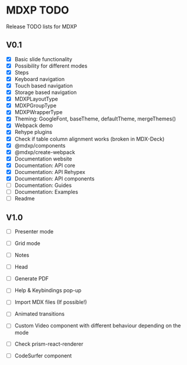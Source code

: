 # MDXP TODO
Release TODO lists for MDXP

## V0.1
  - [X] Basic slide functionality
  - [X] Possibility for different modes
  - [X] Steps
  - [X] Keyboard navigation
  - [X] Touch based navigation
  - [X] Storage based navigation
  - [X] MDXPLayoutType
  - [X] MDXPGroupType
  - [X] MDXPWrapperType
  - [X] Theming: GoogleFont, baseTheme, defaultTheme, mergeThemes()
  - [X] Webpack demo
  - [X] Rehype plugins
  - [X] Check if table column alignment works (broken in MDX-Deck)
  - [X] @mdxp/components
  - [X] @mdxp/create-webpack
  - [X] Documentation website
  - [X] Documentation: API core
  - [X] Documentation: API Rehypex
  - [X] Documentation: API components
  - [ ] Documentation: Guides
  - [ ] Documentation: Examples
  - [ ] Readme

## V1.0
  - [ ] Presenter mode
  - [ ] Grid mode
  - [ ] Notes
  - [ ] Head
  - [ ] Generate PDF
  - [ ] Help & Keybindings pop-up
  - [ ] Import MDX files (If possible!)
  - [ ] Animated transitions
  - [ ] Custom Video component with different behaviour depending on the mode
  - [ ] Check prism-react-renderer
  - [ ] CodeSurfer component

